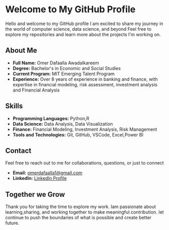 # Welcome to My GitHub Profile

Hello and welcome to my GitHub profile I am excited to share my journey
in the world of computer science,
data science, and beyond Feel free
 to explore my repositories and learn
 more about the projects I'm working on.

## About Me

- **Full Name:** Omer Dafaalla Awadalkareem
- **Degree:** Bachelor's in Economic and Social Studies
- **Current Program:** MIT Emerging Talent Program
- **Experience:** Over 8 years of 
experience in banking and finance,
 with expertise in
financial modeling, risk assessment,
investment analysis and Financial Analysis

## Skills

- **Programming Languages:** Python,R
- **Data Science:** Data Analysis, Data Visualization
- **Finance:** Financial Modeling, Investment Analysis, Risk Management
- **Tools and Technologies:** Git, GitHub, VSCode, Excel,Power BI

## Contact

Feel free to reach out to me for collaborations, questions, or just to connect

- **Email:** [omerdafaalla1@gmail.com][def2]
- **LinkedIn:** [LinkedIn Profile][def]

## Together we Grow

Thank you for taking the time to explore my work.
Iam passionate about learning,sharing,
and working together to make meaningful
 contribution. let continue to push
  the boundaries of what is possible
   and create better future.

[def]: https://www.linkedin.com/in/omer-dafaalla-fmva-cbca
[def2]: mailto:omerdafaalla1@gmail.com
